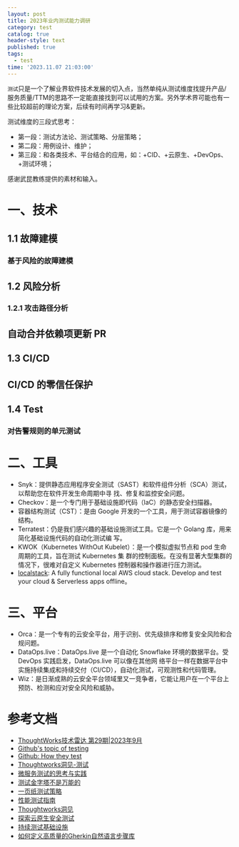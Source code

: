 ```yaml
---
layout: post
title: 2023年业内测试能力调研
category: test
catalog: true
header-style: text
published: true
tags:
  - test
time: '2023.11.07 21:03:00'
---
```

`测试`只是一个了解业界软件技术发展的切入点，当然单纯从测试维度找提升产品/服务质量/TTM的思路不一定能直接找到可以试用的方案。另外学术界可能也有一些比较超前的理论方案，后续有时间再学习&更新。  

测试维度的三段式思考：
- 第一段：测试方法论、测试策略、分层策略；
- 第二段：用例设计、维护；
- 第三段：和各类技术、平台结合的应用，如：+CID、+云原生、+DevOps、+测试环境；

感谢武昆教练提供的素材和输入。
<!--more-->

# 一、技术
## 1.1 故障建模
### 基于风险的故障建模
## 1.2 风险分析
### 1.2.1 攻击路径分析
## 自动合并依赖项更新 PR
## 1.3 CI/CD
## CI/CD 的零信任保护
## 1.4 Test
### 对告警规则的单元测试

# 二、工具
- Snyk：提供静态应用程序安全测试（SAST）和软件组件分析（SCA）测试，以帮助您在软件开发生命周期中寻
找、修复和监控安全问题。
- Checkov：是一个专门用于基础设施即代码（laC）的静态安全扫描器。
- 容器结构测试（CST）：是由 Google 开发的一个工具，用于测试容器镜像的结构。
- Terratest：仍是我们感兴趣的基础设施测试工具。它是一个 Golang 库，用来简化基础设施代码的自动化测试编
写。
- KWOK（Kubernetes WithOut Kubelet）：是一个模拟虚拟节点和 pod 生命周期的工具，旨在测试 Kubernetes 集
群的控制面板。在没有显著大型集群的情况下，很难对自定义 Kubernetes 控制器和操作器进行压力测试。
- [localstack](https://github.com/localstack/localstack): A fully functional local AWS cloud stack. Develop and test your cloud & Serverless apps offline。

# 三、平台
- Orca：是一个专有的云安全平台，用于识别、优先级排序和修复安全风险和合规问题。
- DataOps.live：DataOps.live 是一个自动化 Snowflake 环境的数据平台。受 DevOps 实践启发，DataOps.live 可以像在其他网
络平台一样在数据平台中实施持续集成和持续交付（CI/CD），自动化测试，可观测性和代码管理。
- Wiz：是日渐成熟的云安全平台领域里又一竞争者，它能让用户在一个平台上预防、检测和应对安全风险和威胁。

# 参考文档
- [ThoughtWorks技术雷达 第29期|2023年9月](https://www.thoughtworks.com/content/dam/thoughtworks/documents/radar/2023/09/tr_technology_radar_vol_29_cn.pdf)
- [Github's topic of testing](https://github.com/topics/testing)
- [Github: How they test](https://github.com/abhivaikar/howtheytest)
- [Thoughtworks洞见-测试](https://insights.thoughtworks.cn/tag/testing/)
- [微服务测试的思考与实践](https://www.bylinzi.com/2018/06/28/microservices-testing/)
- [测试金字塔不是万能的](https://insights.thoughtworks.cn/test-pyramid/)
- [一页纸测试策略](https://www.bylinzi.com/2020/01/10/one-page-test-strategy/)
- [性能测试指南](https://insights.thoughtworks.cn/guide-for-performance-testing/)
- [Thoughtworks洞见](https://insights.thoughtworks.cn/what-is-ai-testing/)
- [探索云原生安全测试](https://insights.thoughtworks.cn/what-is-cloud-native-security-testing/)
- [持续测试基础设施](https://insights.thoughtworks.cn/how-to-continuous-testing-infrastructure/)
- [如何定义高质量的Gherkin自然语言步骤库](https://insights.thoughtworks.cn/how-to-define-gherkin-natural-language-step-library-2/)
